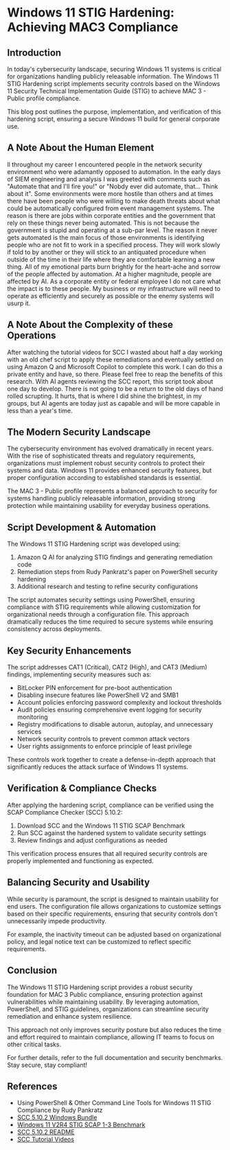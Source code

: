 # Windows 11 STIG Hardening: Achieving MAC3 Compliance

## Introduction

In today's cybersecurity landscape, securing Windows 11 systems is critical for organizations handling publicly releasable information. The Windows 11 STIG Hardening script implements security controls based on the Windows 11 Security Technical Implementation Guide (STIG) to achieve MAC 3 - Public profile compliance.

This blog post outlines the purpose, implementation, and verification of this hardening script, ensuring a secure Windows 11 build for general corporate use.

## A Note About the Human Element

ll throughout my career I encountered people in the network security environment who were adamantly opposed to automation.  In the early days of SIEM engineering and analysis I was greeted with comments such as "Automate that and I'll fire you!" or "Nobdy ever did automate, that... Think about it".  Some environments were more hostile than others and at times there have been people who were willing to make death threats about what could be automatically configured from event management systems.  The reason is there are jobs within corporate entities and the government that rely on these things never being automated.  This is not because the government is stupid and operating at a sub-par level.  The reason it never gets automated is the main focus of those environments is identifying people who are not fit to work in a specified process.  They will work slowly if told to by another or they will stick to an antiquated procedure when outside of the time in their life where they are comfortable learning a new thing.  All of my emotional parts burn brightly for the heart-ache and sorrow of the people affected by automation.  At a higher magnitude, people are affected by AI.  As a corporate entity or federal employee I do not care what the impact is to these people.  My business or my infrastructure will need to operate as efficiently and securely as possible or the enemy systems will usurp it.  

## A Note About the Complexity of these Operations

After watching the tutorial videos for SCC I wasted about half a day working with an old chef script to apply these remediations and eventually settled on using Amazon Q and Microsoft Copilot to complete this work.  I can do this a private entity and have, so there.  Please feel free to reap the benefits of this research.  With AI agents reviewing the SCC report, this script took about one day to develop.  There is not going to be a return to the old days of hand rolled scrupting.  It hurts,  that is where I did shine the brightest, in my groups, but AI agents are today just as capable and will be more capable in less than a year's time. 

## The Modern Security Landscape

The cybersecurity environment has evolved dramatically in recent years. With the rise of sophisticated threats and regulatory requirements, organizations must implement robust security controls to protect their systems and data. Windows 11 provides enhanced security features, but proper configuration according to established standards is essential.

The MAC 3 - Public profile represents a balanced approach to security for systems handling publicly releasable information, providing strong protection while maintaining usability for everyday business operations.

## Script Development & Automation

The Windows 11 STIG Hardening script was developed using:

1. Amazon Q AI for analyzing STIG findings and generating remediation code
2. Remediation steps from Rudy Pankratz's paper on PowerShell security hardening
3. Additional research and testing to refine security configurations

The script automates security settings using PowerShell, ensuring compliance with STIG requirements while allowing customization for organizational needs through a configuration file. This approach dramatically reduces the time required to secure systems while ensuring consistency across deployments.

## Key Security Enhancements

The script addresses CAT1 (Critical), CAT2 (High), and CAT3 (Medium) findings, implementing security measures such as:

- BitLocker PIN enforcement for pre-boot authentication
- Disabling insecure features like PowerShell V2 and SMB1
- Account policies enforcing password complexity and lockout thresholds
- Audit policies ensuring comprehensive event logging for security monitoring
- Registry modifications to disable autorun, autoplay, and unnecessary services
- Network security controls to prevent common attack vectors
- User rights assignments to enforce principle of least privilege

These controls work together to create a defense-in-depth approach that significantly reduces the attack surface of Windows 11 systems.

## Verification & Compliance Checks

After applying the hardening script, compliance can be verified using the SCAP Compliance Checker (SCC) 5.10.2:

1. Download SCC and the Windows 11 STIG SCAP Benchmark
2. Run SCC against the hardened system to validate security settings
3. Review findings and adjust configurations as needed

This verification process ensures that all required security controls are properly implemented and functioning as expected.

## Balancing Security and Usability

While security is paramount, the script is designed to maintain usability for end users. The configuration file allows organizations to customize settings based on their specific requirements, ensuring that security controls don't unnecessarily impede productivity.

For example, the inactivity timeout can be adjusted based on organizational policy, and legal notice text can be customized to reflect specific requirements.

## Conclusion

The Windows 11 STIG Hardening script provides a robust security foundation for MAC 3 Public compliance, ensuring protection against vulnerabilities while maintaining usability. By leveraging automation, PowerShell, and STIG guidelines, organizations can streamline security remediation and enhance system resilience.

This approach not only improves security posture but also reduces the time and effort required to maintain compliance, allowing IT teams to focus on other critical tasks.

For further details, refer to the full documentation and security benchmarks. Stay secure, stay compliant!

## References

- Using PowerShell & Other Command Line Tools for Windows 11 STIG Compliance by Rudy Pankratz
- [SCC 5.10.2 Windows Bundle](https://dl.dod.cyber.mil/wp-content/uploads/stigs/zip/scc-5.10.2_Windows_bundle.zip)
- [Windows 11 V2R4 STIG SCAP 1-3 Benchmark](https://dl.dod.cyber.mil/wp-content/uploads/stigs/zip/U_MS_Windows_11_V2R4_STIG_SCAP_1-3_Benchmark.zip)
- [SCC 5.10.2 README](https://dl.dod.cyber.mil/wp-content/uploads/stigs/txt/SCC_5.10.2_Readme.txt)
- [SCC Tutorial Videos](https://dl.dod.cyber.mil/wp-content/uploads/stigs/zip/scc-5.10.2_Windows_bundle.zip)